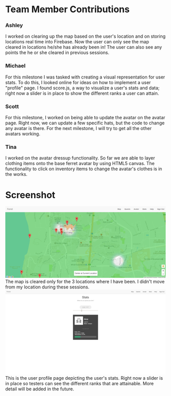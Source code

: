 # Team Member Contributions #

### Ashley ###
I worked on clearing up the map based on the user's location and on storing locations real time into Firebase. Now the user can only see the map cleared in locations he/she has already been in! The user can also see any points the he or she cleared in previous sessions.

### Michael ###
For this milestone I was tasked with creating a visual representation for user stats. To do this, I looked online for ideas on how to implement a user "profile" page. I found score.js, a way to visualize a user's stats and data; right now a slider is in place to show the different ranks a user can attain.


### Scott ###
For this milestone, I worked on being able to update the avatar on the avatar page. Right now, we can update a few specific hats, but the code to change any avatar is there. For the next milestone, I will try to get all the other avatars working.


### Tina ###
I worked on the avatar dressup functionality. So far we are able to layer clothing items onto the base ferret avatar by using HTML5 canvas. The functionality to click on inventory items to change the avatar's clothes is in the works.

# Screenshot #
![screenshot](/images/milestones/milestone11_points.PNG)
The map is cleared only for the 3 locations where I have been. I didn't move from my location during these sessions.
![screenshot](/images/milestones/milestone11_stats.png)
This is the user profile page depicting the user's stats. Right now a slider is in place so testers can see the different ranks that are attainable. More detail will be added in the future.

